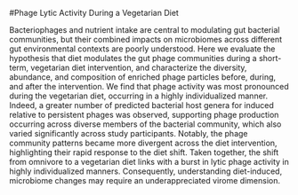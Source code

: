 #Phage Lytic Activity During a Vegetarian Diet 

Bacteriophages and nutrient intake are central to modulating gut bacterial communities, but their combined impacts on microbiomes across different gut environmental contexts are poorly understood. Here we evaluate the hypothesis that diet modulates the gut phage communities during a short-term, vegetarian diet intervention, and characterize the diversity, abundance, and composition of enriched phage particles before, during, and after the intervention. We find that phage activity was most pronounced during the vegetarian diet, occurring in a highly individualized manner. Indeed, a greater number of predicted bacterial host genera for induced relative to persistent phages was observed, supporting phage production occurring across diverse  members of the bacterial community, which also varied significantly across study participants. Notably, the phage community patterns became more divergent across the diet intervention, highlighting their rapid response to the diet shift. Taken together, the shift from omnivore to a vegetarian diet links with a burst in lytic phage activity in highly individualized manners. Consequently, understanding diet-induced, microbiome changes may require an underappreciated virome dimension. 
